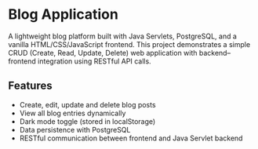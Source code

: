 # Blog Application 

A lightweight blog platform built with Java Servlets, PostgreSQL, and a vanilla HTML/CSS/JavaScript frontend.
This project demonstrates a simple CRUD (Create, Read, Update, Delete) web application with backend–frontend integration using RESTful API calls.

## Features

 - Create, edit, update and delete blog posts
 - View all blog entries dynamically
 - Dark mode toggle (stored in localStorage)
 - Data persistence with PostgreSQL
 - RESTful communication between frontend and Java Servlet backend

